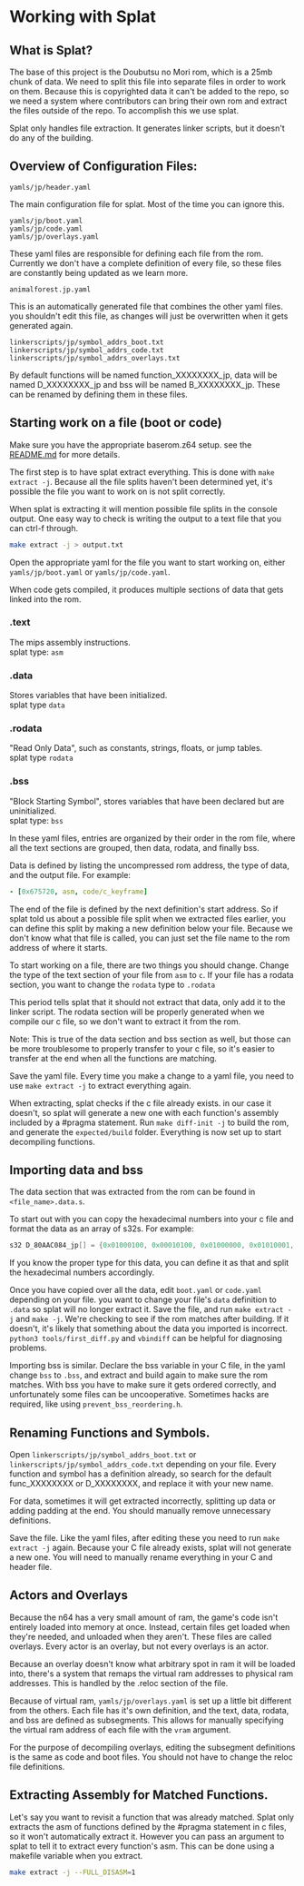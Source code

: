 # Working with Splat

## What is Splat?

The base of this project is the Doubutsu no Mori rom, which is a 25mb chunk of data. We need to split this file into separate files in order to work on them. Because this is copyrighted data it can't be added to the repo, so we need a system where contributors can bring their own rom and extract the files outside of the repo. To accomplish this we use splat. 

Splat only handles file extraction. It generates linker scripts, but it doesn't do any of the building.

## Overview of Configuration Files:

`yamls/jp/header.yaml`

The main configuration file for splat. Most of the time you can ignore this.

`yamls/jp/boot.yaml`  
`yamls/jp/code.yaml`  
`yamls/jp/overlays.yaml`

These yaml files are responsible for defining each file from the rom. Currently we don't have a complete definition of every file, so these files are constantly being updated as we learn more.

`animalforest.jp.yaml`

This is an automatically generated file that combines the other yaml files. you shouldn't edit this file, as changes will just be overwritten when it gets generated again.

`linkerscripts/jp/symbol_addrs_boot.txt`  
`linkerscripts/jp/symbol_addrs_code.txt`  
`linkerscripts/jp/symbol_addrs_overlays.txt`

By default functions will be named function_XXXXXXXX_jp, data will be named D_XXXXXXXX_jp and bss will be named B_XXXXXXXX_jp. These can be renamed by defining them in these files.

## Starting work on a file (boot or code)

Make sure you have the appropriate baserom.z64 setup. see the [README.md](../README.md) for more details.

The first step is to have splat extract everything. This is done with `make extract -j`. Because all the file splits haven't been determined yet, it's possible the file you want to work on is not split correctly.

When splat is extracting it will mention possible file splits in the console output. One easy way to check is writing the output to a text file that you can ctrl-f through.

```bash
make extract -j > output.txt
```

Open the appropriate yaml for the file you want to start working on, either `yamls/jp/boot.yaml` or `yamls/jp/code.yaml`.

When code gets compiled, it produces multiple sections of data that gets linked into the rom.

### .text
The mips assembly instructions.  
splat type: `asm`

### .data
Stores variables that have been initialized.  
splat type `data`

### .rodata
"Read Only Data", such as constants, strings, floats, or jump tables.  
splat type `rodata`

### .bss
"Block Starting Symbol", stores variables that have been declared but are uninitialized.  
splat type: `bss`

In these yaml files, entries are organized by their order in the rom file, where all the text sections are grouped, then data, rodata, and finally bss. 

Data is defined by listing the uncompressed rom address, the type of data, and the output file. For example:

```yaml
- [0x675720, asm, code/c_keyframe]
```

The end of the file is defined by the next definition's start address. So if splat told us about a possible file split when we extracted files earlier, you can define this split by making a new definition below your file. Because we don't know what that file is called, you can just set the file name to the rom address of where it starts.

To start working on a file, there are two things you should change. Change the type of the text section of your file from `asm` to `c`. If your file has a rodata section, you want to change the `rodata` type to `.rodata`

This period tells splat that it should not extract that data, only add it to the linker script. The rodata section will be properly generated when we compile our c file, so we don't want to extract it from the rom. 

Note: This is true of the data section and bss section as well, but those can be more troublesome to properly transfer to your c file, so it's easier to transfer at the end when all the functions are matching.

Save the yaml file. Every time you make a change to a yaml file, you need to use `make extract -j` to extract everything again.

When extracting, splat checks if the c file already exists. in our case it doesn't, so splat will generate a new one with each function's assembly included by a #pragma statement. Run `make diff-init -j` to build the rom, and generate the `expected/build` folder. Everything is now set up to start decompiling functions. 

## Importing data and bss

The data section that was extracted from the rom can be found in `<file_name>.data.s`.

To start out with you can copy the hexadecimal numbers into your c file and format the data as an array of s32s. For example:

```c
s32 D_80AAC084_jp[] = {0x01000100, 0x00010100, 0x01000000, 0x01010001, 0x01000100};
```

If you know the proper type for this data, you can define it as that and split the hexadecimal numbers accordingly.

Once you have copied over all the data, edit `boot.yaml` or `code.yaml` depending on your file. you want to change your file's `data` definition to `.data` so splat will no longer extract it. Save the file, and run `make extract -j` and `make -j`. We're checking to see if the rom matches after building. If it doesn't, it's likely that something about the data you imported is incorrect. `python3 tools/first_diff.py` and `vbindiff` can be helpful for diagnosing problems.

Importing bss is similar. Declare the bss variable in your C file, in the yaml change `bss` to `.bss`, and extract and build again to make sure the rom matches. With bss you have to make sure it gets ordered correctly, and unfortunately some files can be uncooperative. Sometimes hacks are required, like using `prevent_bss_reordering.h`.

## Renaming Functions and Symbols.

Open `linkerscripts/jp/symbol_addrs_boot.txt` or `linkerscripts/jp/symbol_addrs_code.txt` depending on your file. Every function and symbol has a definition already, so search for the default func_XXXXXXXX or D_XXXXXXXX, and replace it with your new name.

For data, sometimes it will get extracted incorrectly, splitting up data or adding padding at the end. You should manually remove unnecessary definitions. 

Save the file. Like the yaml files, after editing these you need to run `make extract -j` again. Because your C file already exists, splat will not generate a new one. You will need to manually rename everything in your C and header file.

## Actors and Overlays

Because the n64 has a very small amount of ram, the game's code isn't entirely loaded into memory at once. Instead, certain files get loaded when they're needed, and unloaded when they aren't. These files are called overlays. Every actor is an overlay, but not every overlays is an actor.

Because an overlay doesn't know what arbitrary spot in ram it will be loaded into, there's a system that remaps the virtual ram addresses to physical ram addresses. This is handled by the .reloc section of the file.

Because of virtual ram, `yamls/jp/overlays.yaml` is set up a little bit different from the others. Each file has it's own definition, and the text, data, rodata, and bss are defined as subsegments. This allows for manually specifying the virtual ram address of each file with the `vram` argument.

For the purpose of decompiling overlays, editing the subsegment definitions is the same as code and boot files. You should not have to change the reloc file definitions.

## Extracting Assembly for Matched Functions.
Let's say you want to revisit a function that was already matched. Splat only extracts the asm of functions defined by the #pragma statement in c files, so it won't automatically extract it. However you can pass an argument to splat to tell it to extract every function's asm. This can be done using a makefile variable when you extract.

```bash
make extract -j --FULL_DISASM=1
```